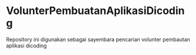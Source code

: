 # VolunterPembuatanAplikasiDicoding
Repository ini digunakan sebagai sayembara pencarian volunter pembautan aplikasi dicoding
